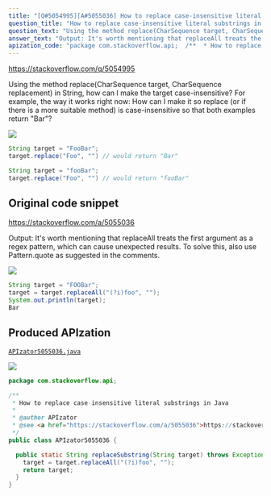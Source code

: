 ```yaml
---
title: "[Q#5054995][A#5055036] How to replace case-insensitive literal substrings in Java"
question_title: "How to replace case-insensitive literal substrings in Java"
question_text: "Using the method replace(CharSequence target, CharSequence replacement) in String, how can I make the target case-insensitive? For example, the way it works right now: How can I make it so replace (or if there is a more suitable method) is case-insensitive so that both examples return \"Bar\"?"
answer_text: "Output: It's worth mentioning that replaceAll treats the first argument as a regex pattern, which can cause unexpected results. To solve this, also use Pattern.quote as suggested in the comments."
apization_code: "package com.stackoverflow.api;  /**  * How to replace case-insensitive literal substrings in Java  *  * @author APIzator  * @see <a href=\"https://stackoverflow.com/a/5055036\">https://stackoverflow.com/a/5055036</a>  */ public class APIzator5055036 {    public static String replaceSubstring(String target) throws Exception {     target = target.replaceAll(\"(?i)foo\", \"\");     return target;   } }"
---
```


https://stackoverflow.com/q/5054995

Using the method replace(CharSequence target, CharSequence replacement) in String, how can I make the target case-insensitive?
For example, the way it works right now:
How can I make it so replace (or if there is a more suitable method) is case-insensitive so that both examples return &quot;Bar&quot;?


<div class="code-logo"><img src="/stackoverflow.png" /></div>

```java
String target = "FooBar";
target.replace("Foo", "") // would return "Bar"

String target = "fooBar";
target.replace("Foo", "") // would return "fooBar"
```


## Original code snippet

https://stackoverflow.com/a/5055036

Output:
It&#x27;s worth mentioning that replaceAll treats the first argument as a regex pattern, which can cause unexpected results. To solve this, also use Pattern.quote as suggested in the comments.

<div class="code-logo"><img src="/stackoverflow.png" /></div>

```java
String target = "FOOBar";
target = target.replaceAll("(?i)foo", "");
System.out.println(target);
Bar
```

## Produced APIzation

[`APIzator5055036.java`](https://github.com/blind-papers/apization-temp-data/raw/main/search/APIzator5055036.java)

<div class="code-logo"><img src="/apizator.png" /></div>

```java
package com.stackoverflow.api;

/**
 * How to replace case-insensitive literal substrings in Java
 *
 * @author APIzator
 * @see <a href="https://stackoverflow.com/a/5055036">https://stackoverflow.com/a/5055036</a>
 */
public class APIzator5055036 {

  public static String replaceSubstring(String target) throws Exception {
    target = target.replaceAll("(?i)foo", "");
    return target;
  }
}

```